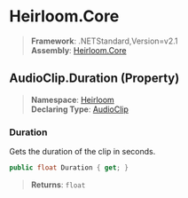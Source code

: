# Heirloom.Core

> **Framework**: .NETStandard,Version=v2.1  
> **Assembly**: [Heirloom.Core][0]

## AudioClip.Duration (Property)

> **Namespace**: [Heirloom][0]  
> **Declaring Type**: [AudioClip][1]

### Duration

Gets the duration of the clip in seconds.

```cs
public float Duration { get; }
```

> **Returns**: `float`

[0]: ../../../Heirloom.Core.md
[1]: ../AudioClip.md
